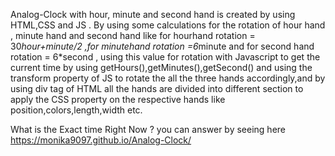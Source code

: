 Analog-Clock with hour, minute and second hand is created by using HTML,CSS and JS . By using some calculations for the rotation of hour hand , minute hand and second hand  like
for hourhand rotation = 30*hour+minute/2 ,for minutehand rotation =6*minute and for second hand rotation = 6*second , using this value for rotation with Javascript to get the current time by using getHours(),getMinutes(),getSecond()  and using the transform property of JS to rotate the all the three hands accordingly,and by using div tag of HTML all the hands are divided into different section to apply the CSS property on the respective hands like position,colors,length,width etc.

What is the Exact time Right Now ?  you can answer by seeing here https://monika9097.github.io/Analog-Clock/
 
 
